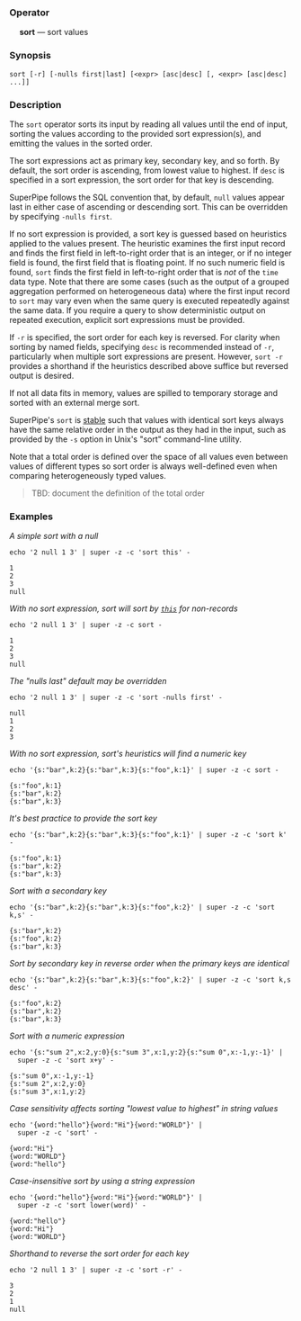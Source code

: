 ### Operator

&emsp; **sort** &mdash; sort values

### Synopsis

```
sort [-r] [-nulls first|last] [<expr> [asc|desc] [, <expr> [asc|desc] ...]]
```
### Description

The `sort` operator sorts its input by reading all values until the end of input,
sorting the values according to the provided sort expression(s), and emitting
the values in the sorted order.

The sort expressions act as primary key, secondary key, and so forth. By
default, the sort order is ascending, from lowest value to highest. If
`desc` is specified in a sort expression, the sort order for that key is
descending.

SuperPipe follows the SQL convention that, by default, `null` values appear last
in either case of ascending or descending sort.  This can be overridden
by specifying `-nulls first`.

If no sort expression is provided, a sort key is guessed based on heuristics applied
to the values present.
The heuristic examines the first input record and finds the first field in
left-to-right order that is an integer, or if no integer field is found,
the first field that is floating point. If no such numeric field is found, `sort` finds
the first field in left-to-right order that is _not_ of the `time` data type.
Note that there are some cases (such as the output of a grouped aggregation performed on heterogeneous data) where the first input record to `sort`
may vary even when the same query is executed repeatedly against the same data.
If you require a query to show deterministic output on repeated execution,
explicit sort expressions must be provided.

If `-r` is specified, the sort order for each key is reversed. For clarity
when sorting by named fields, specifying `desc` is recommended instead of `-r`,
particularly when multiple sort expressions are present. However, `sort -r`
provides a shorthand if the heuristics described above suffice but reversed
output is desired.

If not all data fits in memory, values are spilled to temporary storage
and sorted with an external merge sort.

SuperPipe's `sort` is [stable](https://en.wikipedia.org/wiki/Sorting_algorithm#Stability)
such that values with identical sort keys always have the same relative order
in the output as they had in the input, such as provided by the `-s` option in
Unix's "sort" command-line utility.

Note that a total order is defined over the space of all values even
between values of different types so sort order is always well-defined even
when comparing heterogeneously typed values.

> TBD: document the definition of the total order

### Examples

_A simple sort with a null_
```mdtest-command
echo '2 null 1 3' | super -z -c 'sort this' -
```

```mdtest-output
1
2
3
null
```
_With no sort expression, sort will sort by [`this`](../pipeline-model.md#the-special-value-this) for non-records_
```mdtest-command
echo '2 null 1 3' | super -z -c sort -
```

```mdtest-output
1
2
3
null
```
_The "nulls last" default may be overridden_
```mdtest-command
echo '2 null 1 3' | super -z -c 'sort -nulls first' -
```

```mdtest-output
null
1
2
3
```
_With no sort expression, sort's heuristics will find a numeric key_
```mdtest-command
echo '{s:"bar",k:2}{s:"bar",k:3}{s:"foo",k:1}' | super -z -c sort -
```

```mdtest-output
{s:"foo",k:1}
{s:"bar",k:2}
{s:"bar",k:3}
```
_It's best practice to provide the sort key_
```mdtest-command
echo '{s:"bar",k:2}{s:"bar",k:3}{s:"foo",k:1}' | super -z -c 'sort k' -
```

```mdtest-output
{s:"foo",k:1}
{s:"bar",k:2}
{s:"bar",k:3}
```
_Sort with a secondary key_
```mdtest-command
echo '{s:"bar",k:2}{s:"bar",k:3}{s:"foo",k:2}' | super -z -c 'sort k,s' -
```

```mdtest-output
{s:"bar",k:2}
{s:"foo",k:2}
{s:"bar",k:3}
```
_Sort by secondary key in reverse order when the primary keys are identical_
```mdtest-command
echo '{s:"bar",k:2}{s:"bar",k:3}{s:"foo",k:2}' | super -z -c 'sort k,s desc' -
```

```mdtest-output
{s:"foo",k:2}
{s:"bar",k:2}
{s:"bar",k:3}
```
_Sort with a numeric expression_
```mdtest-command
echo '{s:"sum 2",x:2,y:0}{s:"sum 3",x:1,y:2}{s:"sum 0",x:-1,y:-1}' |
  super -z -c 'sort x+y' -
```

```mdtest-output
{s:"sum 0",x:-1,y:-1}
{s:"sum 2",x:2,y:0}
{s:"sum 3",x:1,y:2}
```
_Case sensitivity affects sorting "lowest value to highest" in string values_
```mdtest-command
echo '{word:"hello"}{word:"Hi"}{word:"WORLD"}' |
  super -z -c 'sort' -
```

```mdtest-output
{word:"Hi"}
{word:"WORLD"}
{word:"hello"}
```
_Case-insensitive sort by using a string expression_
```mdtest-command
echo '{word:"hello"}{word:"Hi"}{word:"WORLD"}' |
  super -z -c 'sort lower(word)' -
```

```mdtest-output
{word:"hello"}
{word:"Hi"}
{word:"WORLD"}
```
_Shorthand to reverse the sort order for each key_
```mdtest-command
echo '2 null 1 3' | super -z -c 'sort -r' -
```

```mdtest-output
3
2
1
null
```
